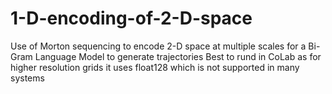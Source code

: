 # 1-D-encoding-of-2-D-space
Use of Morton sequencing to encode 2-D space at multiple scales for a Bi-Gram Language Model to generate trajectories
Best to rund in CoLab as for higher resolution grids it uses float128 which is not supported in many systems
